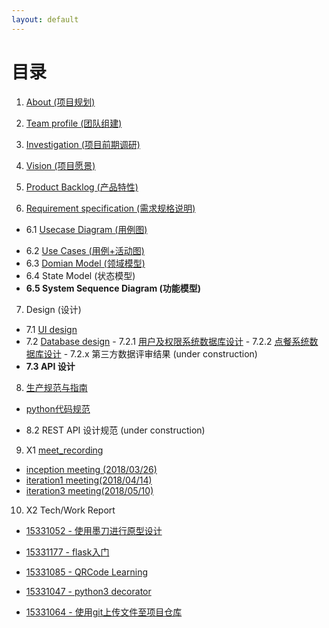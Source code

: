```yaml
---
layout: default
---
```


# [](#TOC)目录

1.  [About  (项目规划)](https://github.com/sysu-badass/Dashboard/blob/master/Documents/about.md)

2.  [Team profile (团队组建)](https://github.com/sysu-badass/Dashboard/blob/master/Documents/Team-profile.md)

3.  [Investigation (项目前期调研)](https://github.com/sysu-badass/Dashboard/blob/master/Documents/Investigation-report.md)

4.  [Vision (项目愿景)](https://github.com/sysu-badass/Dashboard/blob/master/Documents/Vision.pdf)

5.  [Product Backlog (产品特性)](https://github.com/sysu-badass/Dashboard/blob/master/Documents/backlog.md) 

6.  [Requirement specification (需求规格说明)](https://github.com/sysu-badass/Dashboard/tree/master/Documents/Requirement-specification)

  *  6.1 [Usecase Diagram (用例图)](https://github.com/sysu-badass/Dashboard/tree/master/Documents/Requirement-specification/Usecase-Diagram)

  -  6.2 [Use Cases (用例+活动图)](https://github.com/sysu-badass/Dashboard/tree/master/Documents/Requirement-specification/Use-cases)
  -  6.3 [Domian Model (领域模型)](https://github.com/sysu-badass/Dashboard/blob/master/Documents/Requirement-specification/Domain-Model.png)
  -  6.4 State Model (状态模型)
  -  **6.5 System Sequence Diagram (功能模型)**

7.  Design (设计)

  -  7.1 [UI design](https://github.com/sysu-badass/Dashboard/blob/master/Documents/UI-design.md)
  -  7.2 [Database design](https://github.com/sysu-badass/Dashboard/tree/master/Documents/database_design)
    -  7.2.1 [用户及权限系统数据库设计](https://github.com/sysu-badass/Dashboard/blob/master/Documents/database_design/%E6%9D%83%E9%99%90%E7%B3%BB%E7%BB%9F%E6%95%B0%E6%8D%AE%E5%BA%93%E8%AE%BE%E8%AE%A1.png)
    -  7.2.2 [点餐系统数据库设计](https://github.com/sysu-badass/Dashboard/blob/master/Documents/database_design/%E7%82%B9%E9%A4%90%E7%B3%BB%E7%BB%9F%E6%95%B0%E6%8D%AE%E5%BA%93%E8%AE%BE%E8%AE%A1.jpg)
    -  7.2.x 第三方数据评审结果 (under construction)
  -  **7.3 API 设计**

8.  [生产规范与指南](https://github.com/sysu-badass/Dashboard/tree/master/Documents/%E7%94%9F%E4%BA%A7%E8%A7%84%E8%8C%83%E4%B8%8E%E6%8C%87%E5%8D%97)

  *  [python代码规范](https://github.com/sysu-badass/Dashboard/blob/master/Documents/%E7%94%9F%E4%BA%A7%E8%A7%84%E8%8C%83%E4%B8%8E%E6%8C%87%E5%8D%97/python%E4%BB%A3%E7%A0%81%E8%A7%84%E8%8C%83.md)

  -  8.2 REST API 设计规范 (under construction)

9.  X1 [meet_recording](https://github.com/sysu-badass/Dashboard/tree/master/Documents/meeting-record)

  -  [inception meeting (2018/03/26)](https://github.com/sysu-badass/Dashboard/blob/master/Documents/meeting-record/inception-meeting.md)
  -  [iteration1 meeting(2018/04/14)](https://github.com/sysu-badass/Dashboard/blob/master/Documents/meeting-record/iteration1-meeting.md)
  -  [iteration3 meeting(2018/05/10)](https://github.com/sysu-badass/Dashboard/blob/master/Documents/meeting-record/iteration2-meeting.md)

10.  X2 Tech/Work Report

  -  [15331052 - 使用墨刀进行原型设计](https://chengr25.github.io/2018/04/15/lesson5/)

  -  [15331177 - flask入门](https://ishoping.github.io/hw5/)

  -  [15331085 - QRCode Learning](https://8652.github.io/QR-Code/)

  -  [15331047 - python3 decorator](https://saltyfish123.github.io/15331047_homework_3/)

  -  [15331064 - 使用git上传文件至项目仓库](https://blog.csdn.net/qq_33361432/article/details/79919040)
